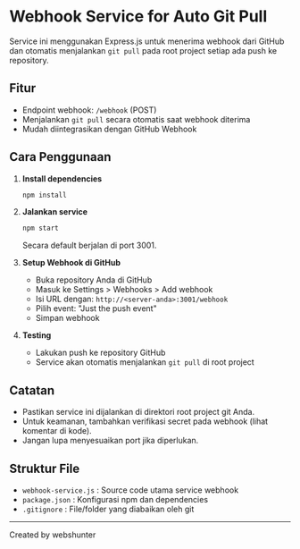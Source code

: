 # Webhook Service for Auto Git Pull

Service ini menggunakan Express.js untuk menerima webhook dari GitHub dan otomatis menjalankan `git pull` pada root project setiap ada push ke repository.

## Fitur
- Endpoint webhook: `/webhook` (POST)
- Menjalankan `git pull` secara otomatis saat webhook diterima
- Mudah diintegrasikan dengan GitHub Webhook

## Cara Penggunaan

1. **Install dependencies**
   ```bash
   npm install
   ```

2. **Jalankan service**
   ```bash
   npm start
   ```
   Secara default berjalan di port 3001.

3. **Setup Webhook di GitHub**
   - Buka repository Anda di GitHub
   - Masuk ke Settings > Webhooks > Add webhook
   - Isi URL dengan: `http://<server-anda>:3001/webhook`
   - Pilih event: "Just the push event"
   - Simpan webhook

4. **Testing**
   - Lakukan push ke repository GitHub
   - Service akan otomatis menjalankan `git pull` di root project

## Catatan
- Pastikan service ini dijalankan di direktori root project git Anda.
- Untuk keamanan, tambahkan verifikasi secret pada webhook (lihat komentar di kode).
- Jangan lupa menyesuaikan port jika diperlukan.

## Struktur File
- `webhook-service.js` : Source code utama service webhook
- `package.json` : Konfigurasi npm dan dependencies
- `.gitignore` : File/folder yang diabaikan oleh git

---

Created by webshunter
